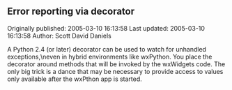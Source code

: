 ## Error reporting via decorator

Originally published: 2005-03-10 16:13:58
Last updated: 2005-03-10 16:13:58
Author: Scott David Daniels

A Python 2.4 (or later) decorator can be used to watch for unhandled exceptions,\neven in hybrid environments like wxPython.  You place the decorator around methods that will be invoked by the wxWidgets code.  The only big trick is a dance that may be necessary to provide access to values only available after the wxPthon app is started.